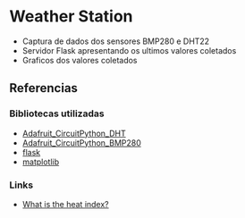 # Weather Station

- Captura de dados dos sensores BMP280 e DHT22
- Servidor Flask apresentando os ultimos valores coletados
- Graficos dos valores coletados

## Referencias

### Bibliotecas utilizadas

- [Adafruit_CircuitPython_DHT](https://github.com/adafruit/Adafruit_CircuitPython_DHT)
- [Adafruit_CircuitPython_BMP280](https://github.com/adafruit/Adafruit_CircuitPython_BMP280)
- [flask](https://github.com/pallets/flask)
- [matplotlib](https://github.com/matplotlib/matplotlib)

### Links

- [What is the heat index?](https://www.weather.gov/ama/heatindex)

